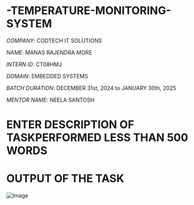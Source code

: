 # -TEMPERATURE-MONITORING-SYSTEM

*COMPANY*: CODTECH IT SOLUTIONS

*NAME*: MANAS RAJENDRA MORE

*INTERN ID*: CT08HMJ

*DOMAIN*: EMBEDDED SYSTEMS

*BATCH DURATION*: DECEMBER 31st, 2024 to JANUARY 30th, 2025

*MENTOR NAME*: NEELA SANTOSH

# ENTER DESCRIPTION OF TASKPERFORMED LESS THAN 500 WORDS


# OUTPUT OF THE TASK

![Image](https://github.com/user-attachments/assets/37920b96-dd97-4e20-80ef-53c07082a7e8)
